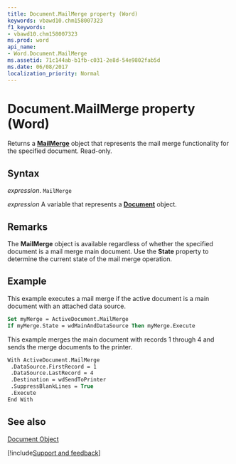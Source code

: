 ```yaml
---
title: Document.MailMerge property (Word)
keywords: vbawd10.chm158007323
f1_keywords:
- vbawd10.chm158007323
ms.prod: word
api_name:
- Word.Document.MailMerge
ms.assetid: 71c144ab-b1fb-c031-2e8d-54e9802fab5d
ms.date: 06/08/2017
localization_priority: Normal
---
```



# Document.MailMerge property (Word)

Returns a  **[MailMerge](Word.MailMerge.md)** object that represents the mail merge functionality for the specified document. Read-only.


## Syntax

_expression_. `MailMerge`

_expression_ A variable that represents a **[Document](Word.Document.md)** object.


## Remarks

The  **MailMerge** object is available regardless of whether the specified document is a mail merge main document. Use the **State** property to determine the current state of the mail merge operation.


## Example

This example executes a mail merge if the active document is a main document with an attached data source.


```vb
Set myMerge = ActiveDocument.MailMerge 
If myMerge.State = wdMainAndDataSource Then myMerge.Execute
```

This example merges the main document with records 1 through 4 and sends the merge documents to the printer.




```vb
With ActiveDocument.MailMerge 
 .DataSource.FirstRecord = 1 
 .DataSource.LastRecord = 4 
 .Destination = wdSendToPrinter 
 .SuppressBlankLines = True 
 .Execute 
End With
```


## See also


[Document Object](Word.Document.md)

[!include[Support and feedback](~/includes/feedback-boilerplate.md)]